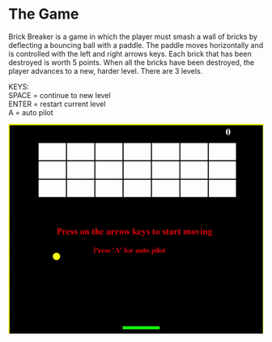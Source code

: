# The Game
Brick Breaker is a game in which the player must smash a wall of bricks by deflecting a bouncing ball with a paddle.
The paddle moves horizontally and is controlled with the left and right arrows keys. 
Each brick that has been destroyed is worth 5 points.
When all the bricks have been destroyed, the player advances to a new, harder level. There are 3 levels.

KEYS:  
SPACE = continue to new level  
ENTER = restart current level   
A = auto pilot    

![Alt Text](resources/normalGame.gif)  

